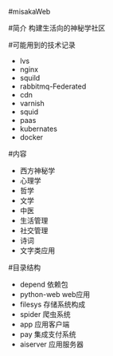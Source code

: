 #misakaWeb

#简介
构建生活向的神秘学社区

#可能用到的技术记录
 - lvs
 - nginx 
 - squild  
 - rabbitmq-Federated
 - cdn
 - varnish
 - squid
 - paas
 - kubernates
 - docker


 #内容
 - 西方神秘学
 - 心理学
 - 哲学
 - 文学
 - 中医
 - 生活管理
 - 社交管理
 - 诗词
 - 文字类应用

 #目录结构
 - depend     依赖包
 - python-web web应用
 - filesys    存储系统构成
 - spider     爬虫系统
 - app        应用客户端
 - pay        集成支付系统
 - aiserver   应用服务器

